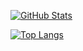 
[![GitHub Stats](https://github-readme-stats.vercel.app/api?username=yurrriq&show_icons=true&layout=compact&theme=tokyonight&include_all_commits=true&layout=compact)](https://github.com/anuraghazra/github-readme-stats)

[![Top Langs](https://github-readme-stats.vercel.app/api/top-langs/?username=yurrriq&hide=tex,agda,c,shell&langs_count=9&layout=compact&theme=tokyonight)](https://github.com/anuraghazra/github-readme-stats)
